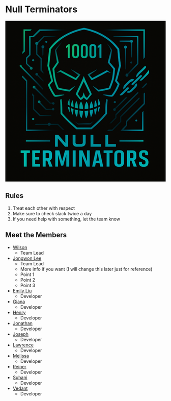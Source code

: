 # Null Terminators
<!-- logo -->
![Logo](/admin/branding/logo.png)
## Rules
1. Treat each other with respect
2. Make sure to check slack twice a day
3. If you need help with something, let the team know


## Meet the Members
- [Wilson](https://w6zhu.github.io/25SP-CSE110/)
  - Team Lead
- [Jongwon Lee](https://jongwonlee123.github.io/Review/)
  - Team Lead
  - More info if you want (I will change this later just for reference)
  - Point 1
  - Point 2
  - Point 3
- [Emily Liu](https://emily3035497723.github.io/)
  - Developer
- [Giana]()
  - Developer
- [Henry]()
  - Developer
- [Jonathan](https://jkook9513.github.io/CSE110-LAB1/)
  - Developer
- [Joseph](https://impropabletank.github.io/GitHub-Pages-project/)
  - Developer
- [Lawrence]()
  - Developer
- [Melissa]( https://melissadelacruz.github.io/Melissas-Webpage/)
  - Developer
- [Reiner]()
  - Developer
- [Suhani](https://suhanii2310.github.io/CSE110_Lab1/)
  - Developer
- [Vedant]()
  - Developer
